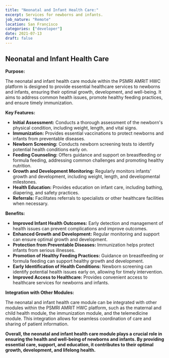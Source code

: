 ```yaml
---
title: "Neonatal and Infant Health Care:"
excerpt: Services for newborns and infants.
job_nature: "Remote"
location: San Francisco
categories: ["developer"]
date: 2021-07-13
draft: false
---
```


## Neonatal and Infant Health Care

**Purpose:**

The neonatal and infant health care module within the PSMRI AMRIT HWC platform is designed to provide essential healthcare services to newborns and infants, ensuring their optimal growth, development, and well-being. It aims to address common health issues, promote healthy feeding practices, and ensure timely immunization.

**Key Features:**

* **Initial Assessment:** Conducts a thorough assessment of the newborn's physical condition, including weight, length, and vital signs.
* **Immunization:** Provides essential vaccinations to protect newborns and infants from preventable diseases.
* **Newborn Screening:** Conducts newborn screening tests to identify potential health conditions early on.
* **Feeding Counseling:** Offers guidance and support on breastfeeding or formula feeding, addressing common challenges and promoting healthy nutrition.
* **Growth and Development Monitoring:** Regularly monitors infants' growth and development, including weight, length, and developmental milestones.
* **Health Education:** Provides education on infant care, including bathing, diapering, and safety practices.
* **Referrals:** Facilitates referrals to specialists or other healthcare facilities when necessary.

**Benefits:**

* **Improved Infant Health Outcomes:** Early detection and management of health issues can prevent complications and improve outcomes.
* **Enhanced Growth and Development:** Regular monitoring and support can ensure optimal growth and development.
* **Protection from Preventable Diseases:** Immunization helps protect infants from serious illnesses.
* **Promotion of Healthy Feeding Practices:** Guidance on breastfeeding or formula feeding can support healthy growth and development.
* **Early Identification of Health Conditions:** Newborn screening can identify potential health issues early on, allowing for timely intervention.
* **Improved Access to Healthcare:** Provides convenient access to healthcare services for newborns and infants.

**Integration with Other Modules:**

The neonatal and infant health care module can be integrated with other modules within the PSMRI AMRIT HWC platform, such as the maternal and child health module, the immunization module, and the telemedicine module. This integration allows for seamless coordination of care and sharing of patient information.

**Overall, the neonatal and infant health care module plays a crucial role in ensuring the health and well-being of newborns and infants. By providing essential care, support, and education, it contributes to their optimal growth, development, and lifelong health.**
